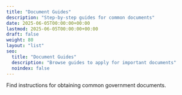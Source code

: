 ```yaml
---
title: "Document Guides"
description: "Step-by-step guides for common documents"
date: 2025-06-05T00:00:00+00:00
lastmod: 2025-06-05T00:00:00+00:00
draft: false
weight: 80
layout: "list"
seo:
  title: "Document Guides"
  description: "Browse guides to apply for important documents"
  noindex: false
---
```


Find instructions for obtaining common government documents.
